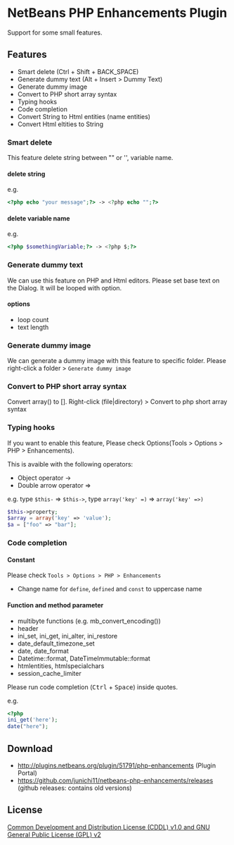 # NetBeans PHP Enhancements Plugin

Support for some small features.

## Features

- Smart delete (Ctrl + Shift + BACK_SPACE)
- Generate dummy text (Alt + Insert > Dummy Text)
- Generate dummy image
- Convert to PHP short array syntax
- Typing hooks
- Code completion
- Convert String to Html entities (name entities)
- Convert Html eltities to String

### Smart delete

This feature delete string between "" or '', variable name.

#### delete string

e.g.

```php
<?php echo "your message";?> -> <?php echo "";?>
```

#### delete variable name

e.g.

```php
<?php $somethingVariable;?> -> <?php $;?>
```

### Generate dummy text

We can use this feature on PHP and Html editors.
Please set base text on the Dialog. It will be looped with option.

#### options

- loop count
- text length

### Generate dummy image

We can generate a dummy image with this feature to specific folder.
Please right-click a folder > `Generate dummy image`

### Convert to PHP short array syntax

Convert array() to [].
Right-click (file|directory) > Convert to php short array syntax

### Typing hooks

If you want to enable this feature, Please check Options(Tools > Options > PHP > Enhancements).

This is avaible with the following operators:

- Object operator ->
- Double arrow operator =>

e.g.  type `$this-` => `$this->`, type `array('key' =)` => `array('key' =>)`

```php
$this->property;
$array = array('key' => 'value');
$a = ["foo" => "bar"];
```

### Code completion

#### Constant

Please check `Tools > Options > PHP > Enhancements`

- Change name for `define`, `defined` and `const` to uppercase name

#### Function and method parameter

- multibyte functions (e.g. mb_convert_encoding())
- header
- ini_set, ini_get, ini_alter, ini_restore
- date_default_timezone_set
- date, date_format
- Datetime::format, DateTimeImmutable::format
- htmlentities, htmlspecialchars
- session_cache_limiter

Please run code completion (<kbd>Ctrl</kbd> + <kbd>Space</kbd>) inside quotes.

e.g.
```php
<?php
ini_get('here');
date("here");
```

## Download

- http://plugins.netbeans.org/plugin/51791/php-enhancements (Plugin Portal)
- https://github.com/junichi11/netbeans-php-enhancements/releases (github releases: contains old versions)

## License

[Common Development and Distribution License (CDDL) v1.0 and GNU General Public License (GPL) v2](http://netbeans.org/cddl-gplv2.html)

